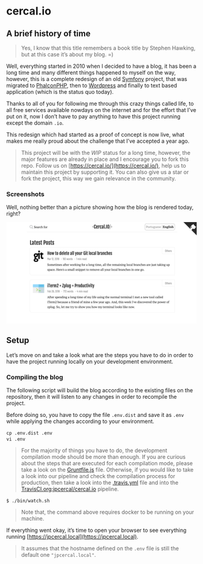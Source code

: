 # cercal.io

## A brief history of time

> Yes, I know that this title remembers a book title by Stephen Hawking, but at this case it’s about my blog. =)

Well, everything started in 2010 when I decided to have a blog, it has been a long time and many different things happened to myself on the way, however, this is a complete redesign of an old [Symfony](https://symfony.com/) project, that was migrated to [PhalconPHP](https://phalconphp.com/en/), then to [Wordpress](https://wordpress.org/) and finally to text based application (which is the status quo today).

Thanks to all of you for following me through this crazy things called life, to all free services available nowdays on the internet and for the effort that I’ve put on it, now I don’t have to pay anything to have this project running except the domain `.io`.

This redesign which had started as a proof of concept is now live, what makes me really proud about the challenge that I’ve accepted a year ago. 

> This project will be with the *WIP* status for a long time, however, the major features are already in place and I encourage you to fork this repo.
> Follow us on [https://cercal.io/](https://cercal.io/), help us to maintain this project by supporting it. You can also give us a star or fork the project, this way we gain relevance in the community.

### Screenshots

Well, nothing better than a picture showing how the blog is rendered today, right? 

![Homepage](homepage-desktop.png)

## Setup

Let’s move on and take a look what are the steps you have to do in order to have the project running locally on your development environment.

### Compiling the blog

The following script will build the blog according to the existing files on the repository, then it will listen to any changes in order to recompile the project.

Before doing so, you have to copy the file `.env.dist` and save it as `.env` while applying the changes according to your environment.

```
cp .env.dist .env
vi .env
```

> For the majority of things you have to do, the development compilation mode should be more than enough.
> If you are curious about the steps that are executed for each compilation mode, please take a look on the [Gruntfile.js](https://github.com/jpcercal/cercal.io/blob/master/Gruntfile.js) file.
> Otherwise, if you would like to take a look into our pipeline and check the compilation process for production, then take a look into the [.travis.yml](https://github.com/jpcercal/cercal.io/blob/master/.travis.yml) file and into the [TravisCI.org:jpcercal/cercal.io](https://travis-ci.org/jpcercal/cercal.io) pipeline.

```shell
$ ./bin/watch.sh
```

> Note that, the command above requires docker to be running on your machine.

If everything went okay, it’s time to open your browser to see everything running [https://jpcercal.local](https://jpcercal.local).

> It assumes that the hostname defined on the `.env` file is still the default one `"jpcercal.local"`. 
